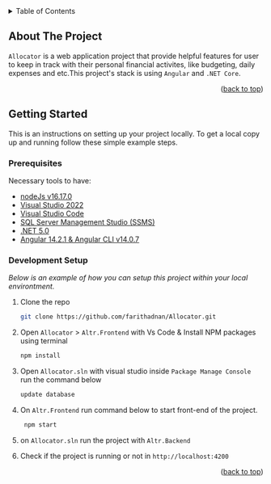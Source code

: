<div id="top"></div>

<!-- TABLE OF CONTENTS -->
<details>
  <summary>Table of Contents</summary>
  <ol>
    <li>
      <a href="#about-the-project">About The Project</a>
    </li>
    <li>
      <a href="#getting-started">Getting Started</a>
      <ul>
        <li><a href="#prerequisites">Prerequisites</a></li>
        <li><a href="#development-setup">Development Setup</a></li>
      </ul>
    </li>
  </ol>
</details>



<!-- ABOUT THE PROJECT -->
## About The Project 
`Allocator` is a web application project that provide helpful features for user to keep in track with their personal financial activites, like budgeting, daily expenses and etc.This project's stack is using `Angular` and `.NET Core`.

<p align="right">(<a href="#top">back to top</a>)</p>


<!-- GETTING STARTED -->
## Getting Started

This is an instructions on setting up your project locally.
To get a local copy up and running follow these simple example steps.

### Prerequisites

Necessary tools to have:
* [nodeJs v16.17.0](https://nodejs.org/) 
* [Visual Studio 2022](https://visualstudio.microsoft.com/downloads/)
* [Visual Studio Code](https://code.visualstudio.com/)
* [SQL Server Management Studio (SSMS)](https://docs.microsoft.com/en-us/sql/ssms/download-sql-server-management-studio-ssms?view=sql-server-ver16)
* [.NET 5.0](https://dotnet.microsoft.com/en-us/download/dotnet)
* [Angular 14.2.1 & Angular CLI v14.0.7](https://angular.io/)


### Development Setup

_Below is an example of how you can setup this project within your local environtment._

1. Clone the repo
   ```sh
   git clone https://github.com/farithadnan/Allocator.git
   ```
   
2. Open `Allocator` > `Altr.Frontend` with Vs Code & Install NPM packages using terminal
   ```sh
   npm install
   ```

3. Open `Allocator.sln` with visual studio inside `Package Manage Console` run the command below
   ```sh
   update database
   ```   

4. On `Altr.Frontend` run command below to start front-end of the project. 
   ```sh
    npm start
   ```

5. on `Allocator.sln` run the project with `Altr.Backend`
   

6. Check if the project is running or not in `http://localhost:4200`
 

<p align="right">(<a href="#top">back to top</a>)</p>

